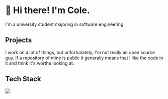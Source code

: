 # 👋 Hi there! I'm Cole.

I'm a university student majoring in software engineering.

## Projects

I work on a lot of things, but unfortunately, I'm not really an open source guy. If a repository of mine is public
it generally means that I like the code in it and think it's worthe looking at.

## Tech Stack

![](https://skillicons.dev/icons?i=ts,js,electron,jest,nodejs,bun,deno,react,nextjs,nestjs,vite,vitest,svelte,tailwind,postgres,mysql,sqlite,redis,mongodb,cassandra,dynamodb,docker,kubernetes,firebase,supabase,gcp,aws,planetscale&perline=7)

